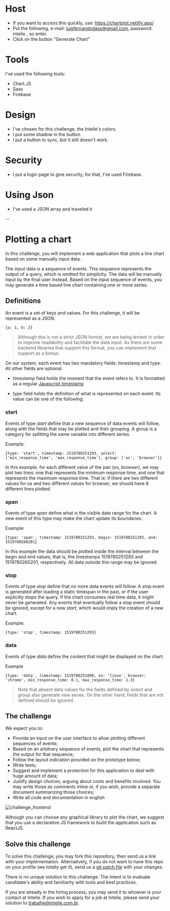 # Host

- If you want to access this quickly, use: https://chartplot.netlify.app/
- Put the following, e-mail: luisfernandodass@gmail.com, password: intelie , so enter.
- Click on the button "Generate Chart"

# Tools

I've used the following tools:

- Chart.JS
- Sass
- Firebase

# Design

- I've chosen for this challenge, the Intelie's colors.
- I put some shadow in the button.
- I put a button to sync, but it still doesn't work.

# Security

- I put a login page to give security, for that, I've used Firebase.

# Using Json

- I've used a JSON array and traveled it 

--

# Plotting a chart

In this challenge, you will implement a web application that plots a line chart based on some manually input data.

The input data is a sequence of events. This sequence represents the output of a query, which is omitted for simplicity. The data will be manually input by the final user instead. Based on the input sequence of events, you may generate a time based line chart containing one or more series.

## Definitions
An event is a set of keys and values. For this challenge, it will be represented as a JSON. 

```
{a: 1, b: 2}
```

> Although this is not a strict JSON format, we are being lenient in order to improve readability and facilitate the data input. As there are some backend libraries that support this format, you can implement that support as a bonus.

On our system, each event has two mandatory fields: timestamp and type. All other fields are optional.

* *timestamp* field holds the moment that the event refers to. It is formatted as a regular [Javascript timestamp](https://developer.mozilla.org/en-US/docs/Web/JavaScript/Reference/Global_Objects/Date/getTime)

* *type* field holds the definition of what is represented on each event. Its value can be one of the following:

### start
Events of type *start* define that a new sequence of data events will follow, along with the fields that may be plotted and their grouping. A group is a category for splitting the same variable into different series.

Example:
```
{type: 'start', timestamp: 1519780251293, select: ['min_response_time', 'max_response_time'], group: ['os', 'browser']}
```
In this example, for each different value of the pair (os, browser), we may plot two lines: one that represents the minimum response time, and one that represents the maximum response time. That is: if there are two different values for os and two different values for browser, we should have 8 different lines plotted.

### span
Events of type *span* define what is the visible date range for the chart. A new event of this type may make the chart update its boundaries.

Example:
```
{type: 'span', timestamp: 1519780251293, begin: 1519780251293, end: 1519780260201}
```
In this example the data should be plotted inside the interval between the begin and end values, that is, the timestamps 1519780251293 and 1519780260201, respectively. All data outside this range may be ignored.

### stop
Events of type *stop* define that no more data events will follow.
A *stop* event is generated after loading a static timespan in the past, or if the user explicitly stops the query. If the chart consumes real time data, it might never be generated.
Any events that eventually follow a *stop* event should be ignored, except for a new *start*, which would imply the creation of a new chart.

Example:
```
{type: 'stop', timestamp: 1519780251293}
```

### data
Events of type *data* define the content that might be displayed on the chart.

Example
```
{type: 'data', timestamp: 1519780251000, os: 'linux', browser: 'chrome', min_response_time: 0.1, max_response_time: 1.3}
```

> Note that absent data values for the fields defined by *select* and *group* also generate new series. On the other hand, fields that are not defined should be ignored.

## The challenge

We expect you to:

* Provide an input on the user interface to allow plotting different sequences of events;
* Based on an arbitrary sequence of events, plot the chart that represents the output for that sequence;
* Follow the layout indication provided on the prototype below;
* Write tests;
* Suggest and implement a protection for this application to deal with huge amount of data;
* Justify design choices, arguing about costs and benefits involved. You may write those as comments inline or, if you wish, provide a separate document summarizing those choices;
* Write all code and documentation in english

![challenge_frontend](https://github.com/intelie/challenge-chart-plot/raw/master/challenge_frontend.png "Expected user interface")

Although you can choose any graphical library to plot the chart, we suggest that you use a declarative JS framework to build the application such as ReactJS.

## Solve this challenge

To solve this challenge, you may fork this repository, then
send us a link with your implementation. Alternatively, if you do not want to have this repo on
your profile (we totally get it), send us a
[git patch file](https://www.devroom.io/2009/10/26/how-to-create-and-apply-a-patch-with-git/)
with your changes.

There is no unique solution to this challenge. The intent is to evaluate candidate's ability and familiarity with tools and best practices.

If you are already in the hiring process, you may send it to whoever is your contact at Intelie. If you wish to apply for a job at Intelie, please send your solution to [trabalhe@intelie.com.br](mailto:trabalhe@intelie.com.br).



